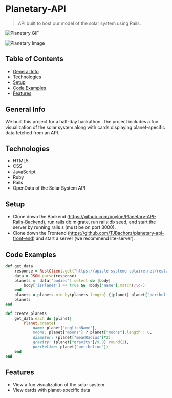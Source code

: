 # Planetary-API

> API built to host our model of the solar system using Rails.

![Planetary GIF](https://media4.giphy.com/media/drpYCTRAjkM8AVMWJ2/giphy.gif)

![Planetary Image](https://i.imgur.com/ITMBORH.png)

## Table of Contents

- [General Info](#general-info)
- [Technologies](#technologies)
- [Setup](#setup)
- [Code Examples](#code-examples)
- [Features](#features)

## General Info

We built this project for a half-day hackathon. The project includes a fun visualization of the solar system along with cards displaying planet-specific data fetched from an API.

## Technologies

- HTML5
- CSS
- JavaScript
- Ruby
- Rails
- OpenData of the Solar System API

## Setup

- Clone down the Backend (https://github.com/boyloe/Planetary-API-Rails-Backend), run rails db:migrate, run rails:db seed, and start the server by running rails s (must be on port 3000).
- Clone down the Frontend (https://github.com/TJBachorz/planetary-api-front-end) and start a server (we recommend lite-server).

## Code Examples

```ruby
def get_data
    response = RestClient.get("https://api.le-systeme-solaire.net/rest/bodies/")
    data = JSON.parse(response)
    planets =  data['bodies'].select do |body|
        body['isPlanet'] == true && !body['name'].match(/\d/)
    end
    planets = planets.min_by(planets.length) {|planet| planet["perihelion"]}
    planets
end
```

```ruby
def create_planets
    get_data.each do |planet|
        Planet.create(
            name: planet["englishName"],
            moons: planet["moons"] ? planet["moons"].length : 0,
            diameter: (planet["meanRadius"]*2),
            gravity: (planet["gravity"]/9.8).round(2),
            perihelion: planet["perihelion"])
    end
end
```

## Features

- View a fun visualization of the solar system
- View cards with planet-specific data
